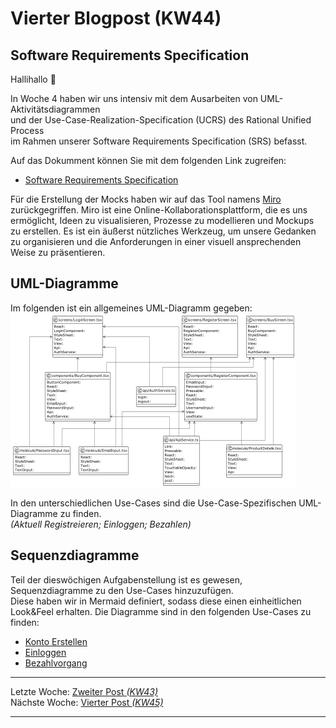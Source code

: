 # Vierter Blogpost (KW44)

## Software Requirements Specification

Hallihallo 👋  

In Woche 4 haben wir uns intensiv mit dem Ausarbeiten von UML-Aktivitätsdiagrammen  
und der Use-Case-Realization-Specification (UCRS) des Rational Unified Process  
im Rahmen unserer Software Requirements Specification (SRS) befasst.

Auf das Dokumment können Sie mit dem folgenden Link zugreifen:
- [Software Requirements Specification](SRS/v2_w4/SoftwareRequirementsSpecification.md)

Für die Erstellung der Mocks haben wir auf das Tool namens [Miro](https://miro.com/) zurückgegriffen. Miro ist eine Online-Kollaborationsplattform, die es uns ermöglicht, Ideen zu visualisieren, Prozesse zu modellieren und Mockups zu erstellen. Es ist ein äußerst nützliches Werkzeug, um unsere Gedanken zu organisieren und die Anforderungen in einer visuell ansprechenden Weise zu präsentieren.

## UML-Diagramme

Im folgenden ist ein allgemeines UML-Diagramm gegeben:  
![Alt text](./../images/alle_uml_diagramme_SRSv2.png)

In den unterschiedlichen Use-Cases sind die Use-Case-Spezifischen UML-Diagramme zu finden.  
_(Aktuell Registreieren; Einloggen; Bezahlen)_

## Sequenzdiagramme

Teil der dieswöchigen Aufgabenstellung ist es gewesen,  
Sequenzdiagramme zu den Use-Cases hinzuzufügen.  
Diese haben wir in Mermaid definiert, sodass diese einen einheitlichen Look&Feel erhalten.
Die Diagramme sind in den folgenden Use-Cases zu finden:
 - [Konto Erstellen](./SRS/v2_w4/use_cases/UC1_Konto_Erstellen.md)
 - [Einloggen](./SRS/v2_w4/use_cases/UC2_Einloggen.md)
 - [Bezahlvorgang](./SRS/v2_w4/use_cases/UC10_Bezahlvorgang.md)


---  
Letzte Woche: [Zweiter Post _(KW43)_](03_SRS_OpenAPI)   
Nächste Woche: [Vierter Post _(KW45)_](TODO)

---

<script src="https://utteranc.es/client.js"
        repo="DH-Karlsruhe/IncidArch-Blog"
        issue-term="pathname"
        label="🪀📣"
        theme="preferred-color-scheme"
        crossorigin="anonymous"
        async>
</script>
